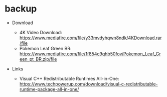 # backup

- Download
  - 4K Video Download: https://www.mediafire.com/file/y33mvdyhqwn8ndk/4KDownload.rar/file
  - Pokemon Leaf Green BR: https://www.mediafire.com/file/1f854c9qhb50fov/Pokemon_Leaf_Green_pt_BR.zip/file
  
- Links
  - Visual C++ Redistributable Runtimes All-in-One: https://www.techpowerup.com/download/visual-c-redistributable-runtime-package-all-in-one/
